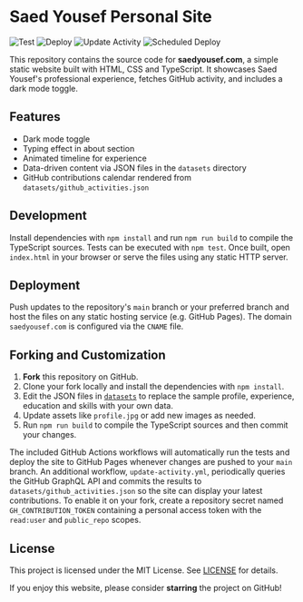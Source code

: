 # Saed Yousef Personal Site

![Test](https://github.com/saedyousef/saedyousef.com/actions/workflows/test.yml/badge.svg)
![Deploy](https://github.com/saedyousef/saedyousef.com/actions/workflows/compile.yml/badge.svg)
![Update Activity](https://github.com/saedyousef/saedyousef.com/actions/workflows/update-activity.yml/badge.svg)
![Scheduled Deploy](https://github.com/saedyousef/saedyousef.com/actions/workflows/scheduled-deploy.yml/badge.svg)

This repository contains the source code for **saedyousef.com**, a simple static website built with HTML, CSS and TypeScript.  It showcases Saed Yousef's professional experience, fetches GitHub activity, and includes a dark mode toggle.

## Features
- Dark mode toggle
- Typing effect in about section
- Animated timeline for experience
- Data-driven content via JSON files in the `datasets` directory
- GitHub contributions calendar rendered from `datasets/github_activities.json`


## Development

Install dependencies with `npm install` and run `npm run build` to compile the TypeScript sources. Tests can be executed with `npm test`. Once built, open `index.html` in your browser or serve the files using any static HTTP server.

## Deployment

Push updates to the repository's `main` branch or your preferred branch and host the files on any static hosting service (e.g. GitHub Pages). The domain `saedyousef.com` is configured via the `CNAME` file.

## Forking and Customization

1. **Fork** this repository on GitHub.
2. Clone your fork locally and install the dependencies with `npm install`.
3. Edit the JSON files in [`datasets`](datasets/) to replace the sample profile, experience, education and skills with your own data.
4. Update assets like `profile.jpg` or add new images as needed.
5. Run `npm run build` to compile the TypeScript sources and then commit your changes.

The included GitHub Actions workflows will automatically run the tests and deploy the site to GitHub Pages whenever changes are pushed to your `main` branch.
An additional workflow, `update-activity.yml`, periodically queries the GitHub GraphQL API and commits the results to `datasets/github_activities.json` so the site can display your latest contributions.
To enable it on your fork, create a repository secret named `GH_CONTRIBUTION_TOKEN` containing a personal access token with the `read:user` and `public_repo` scopes.

## License

This project is licensed under the MIT License. See [LICENSE](LICENSE) for details.

If you enjoy this website, please consider **starring** the project on GitHub!
